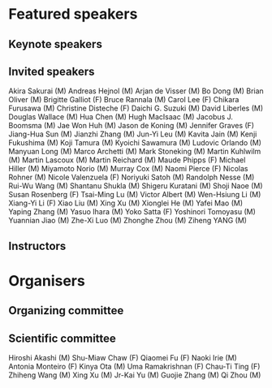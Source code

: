 # Featured speakers

## Keynote speakers


## Invited speakers
Akira Sakurai (M)
Andreas Hejnol (M)
Arjan de Visser (M)
Bo Dong (M)
Brian Oliver (M)
Brigitte Galliot (F)
Bruce Rannala (M)
Carol Lee (F)
Chikara Furusawa (M)
Christine Disteche (F)
Daichi G. Suzuki (M)
David Liberles (M)
Douglas Wallace (M)
Hua Chen (M)
Hugh MacIsaac (M)
Jacobus J. Boomsma (M)
Jae Won Huh (M)
Jason de Koning (M)
Jennifer Graves (F)
Jiang-Hua Sun (M)
Jianzhi Zhang (M)
Jun-Yi Leu (M)
Kavita Jain (M)
Kenji Fukushima (M)
Koji Tamura (M)
Kyoichi Sawamura (M)
Ludovic Orlando (M)
Manyuan Long (M)
Marco Archetti (M)
Mark Stoneking (M)
Martin Kuhlwilm (M)
Martin Lascoux (M)
Martin Reichard (M)
Maude Phipps (F)
Michael Hiller (M)
Miyamoto Norio (M)
Murray Cox (M)
Naomi Pierce (F)
Nicolas Rohner (M)
Nicole Valenzuela (F)
Noriyuki Satoh (M)
Randolph Nesse (M)
Rui-Wu Wang (M)
Shantanu Shukla (M)
Shigeru Kuratani (M)
Shoji Naoe (M)
Susan Rosenberg (F)
Tsai-Ming Lu (M)
Victor Albert (M)
Wen-Hsiung Li (M)
Xiang-Yi Li (F)
Xiao Liu (M)
Xing Xu (M)
Xionglei He (M)
Yafei Mao (M)
Yaping Zhang (M)
Yasuo Ihara (M)
Yoko Satta (F)
Yoshinori Tomoyasu (M)
Yuannian Jiao (M)
Zhe-Xi Luo (M)
Zhonghe Zhou (M)
Ziheng YANG (M)

## Instructors


# Organisers


## Organizing committee


## Scientific committee
Hiroshi Akashi (M)
Shu-Miaw Chaw (F)
Qiaomei Fu (F)
Naoki Irie (M)
Antonia Monteiro (F)
Kinya Ota (M)
Uma Ramakrishnan (F)
Chau-Ti Ting (F)
Zhiheng Wang (M)
Xing Xu (M)
Jr-Kai Yu (M)
Guojie Zhang (M)
Qi Zhou (M)
